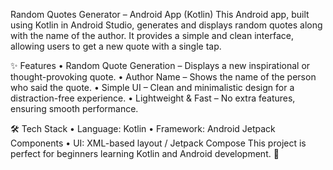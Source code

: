 Random Quotes Generator – Android App (Kotlin)
This Android app, built using Kotlin in Android Studio, generates and displays random quotes along with the name of the author. It provides a simple and clean interface, allowing users to get a new quote with a single tap.

✨ Features
•	Random Quote Generation – Displays a new inspirational or thought-provoking quote.
•	Author Name – Shows the name of the person who said the quote.
•	Simple UI – Clean and minimalistic design for a distraction-free experience.
•	Lightweight & Fast – No extra features, ensuring smooth performance.

🛠️ Tech Stack
•	Language: Kotlin
•	Framework: Android Jetpack Components
•	UI: XML-based layout / Jetpack Compose
This project is perfect for beginners learning Kotlin and Android development. 🚀
